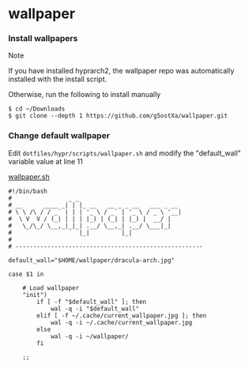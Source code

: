 # wallpaper

### Install wallpapers 
> [!NOTE]
> If you have installed hyprarch2, the wallpaper repo was automatically installed with the install script.

Otherwise, run the following to install manually

```
$ cd ~/Downloads
$ git clone --depth 1 https://github.com/g5ostXa/wallpaper.git
```

### Change default wallpaper
Edit `dotfiles/hypr/scripts/wallpaper.sh` and modify the "default_wall" variable value at line 11

[wallpaper.sh](https://github.com/g5ostXa/hyprarch2/blob/master/dotfiles/hypr/scripts/wallpaper.sh)

```
#!/bin/bash
#                _ _                              
# __      ____ _| | |_ __   __ _ _ __   ___ _ __  
# \ \ /\ / / _` | | | '_ \ / _` | '_ \ / _ \ '__| 
#  \ V  V / (_| | | | |_) | (_| | |_) |  __/ |    
#   \_/\_/ \__,_|_|_| .__/ \__,_| .__/ \___|_|    
#                   |_|         |_|               
#  
# ----------------------------------------------------- 

default_wall="$HOME/wallpaper/dracula-arch.jpg"

case $1 in

    # Load wallpaper 
    "init")
        if [ -f "$default_wall" ]; then
            wal -q -i "$default_wall"
        elif [ -f ~/.cache/current_wallpaper.jpg ]; then
            wal -q -i ~/.cache/current_wallpaper.jpg
        else
            wal -q -i ~/wallpaper/
        fi

    ;;
```


